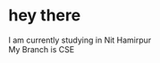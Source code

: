 # hey there
I am currently studying in Nit Hamirpur<br>My Branch is CSE<br>


<!-- Proudly created with GPRM ( https://gprm.itsvg.in ) -->
